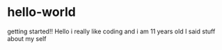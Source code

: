 # hello-world
getting started!!
Hello i really like coding and i am 11 years old
I said stuff about my self
